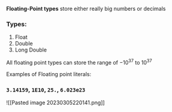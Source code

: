 **Floating-Point types** store either really big numbers or decimals

### Types:
1. Float
2. Double
3. Long Double

All floating point types can store the range of $-10^{37}$ to $10^{37}$

Examples of Floating point literals:
### `3.14159`, `1E10`, `25.`, `6.023e23`

![[Pasted image 20230305220141.png]]
